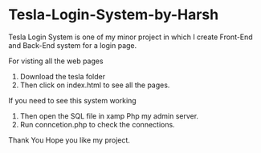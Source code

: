 # Tesla-Login-System-by-Harsh
Tesla Login System is one of my minor project in which I create Front-End and Back-End system for a login page.

For visting all the web pages

  1. Download the tesla folder
  2. Then click on index.html to see all the pages.


If you need to see this system working 
  1. Then open the SQL file in xamp Php my admin server.
  2. Run conncetion.php to check the connections.

Thank You 
Hope you like my project.

